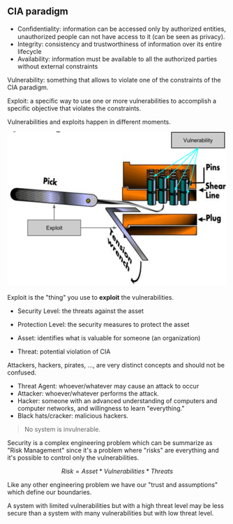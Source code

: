 
## CIA paradigm

- Conﬁdentiality: information can be accessed only by authorized entities, unauthorized people can not have access to it (can be seen as privacy). 
- Integrity: consistency and trustworthiness of information over its entire lifecycle
- Availability: information must be available to all the authorized parties without external constraints


Vulnerability: something that allows to violate one of the constraints of the CIA paradigm.


Exploit: a specific way to use one or more vulnerabilities to accomplish a specific objective that violates the constraints. 

Vulnerabilities and exploits happen in different moments. 

![](a71e0c974a699a490e6b1328b73ef8c8.png)

Exploit is the "thing" you use to **exploit** the vulnerabilities. 

- Security Level: the threats against the asset 
- Protection Level: the security measures to protect the asset 

- Asset: identifies what is valuable for someone (an organization)
- Threat: potential violation of CIA

Attackers, hackers, pirates, ..., are very distinct concepts and should not be confused.

- Threat Agent: whoever/whatever may cause an attack to occur
- Attacker: whoever/whatever performs the attack.
- Hacker: someone with an advanced understanding of computers and computer networks, and willingness to learn "everything."
- Black hats/cracker: malicious hackers.


> No system is invulnerable.


Security is a complex engineering problem which can be summarize as "Risk Management" since it's a problem where "risks" are everything and it's possible to control only the vulnerabilities. 


$$Risk = Asset * Vulnerabilities * Threats$$

Like any other engineering problem we have our "trust and assumptions" which define our boundaries. 


A system with limited vulnerabilities but with a high threat level may be less secure than a system with many vulnerabilities but with low threat level.



